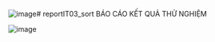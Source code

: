 ![image](https://github.com/AhnMaph/reportIT03_sort/assets/157342518/e0feafb4-7e05-469f-9d3c-6748e1a3a8ed)# reportIT03_sort
BÁO CÁO KẾT QUẢ THỬ NGHIỆM

![image](https://github.com/AhnMaph/reportIT03_sort/assets/157342518/a9dd8e8c-3fd5-4f56-b214-90bf9b3f0db2)

